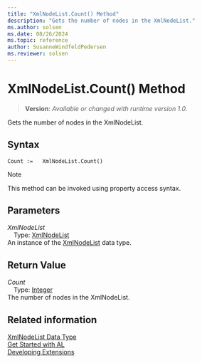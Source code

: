 ```yaml
---
title: "XmlNodeList.Count() Method"
description: "Gets the number of nodes in the XmlNodeList."
ms.author: solsen
ms.date: 08/26/2024
ms.topic: reference
author: SusanneWindfeldPedersen
ms.reviewer: solsen
---
```

[//]: # (START>DO_NOT_EDIT)
[//]: # (IMPORTANT:Do not edit any of the content between here and the END>DO_NOT_EDIT.)
[//]: # (Any modifications should be made in the .xml files in the ModernDev repo.)
# XmlNodeList.Count() Method
> **Version**: _Available or changed with runtime version 1.0._

Gets the number of nodes in the XmlNodeList.


## Syntax
```AL
Count :=   XmlNodeList.Count()
```
> [!NOTE]
> This method can be invoked using property access syntax.
## Parameters
*XmlNodeList*  
&emsp;Type: [XmlNodeList](xmlnodelist-data-type.md)  
An instance of the [XmlNodeList](xmlnodelist-data-type.md) data type.  

## Return Value
*Count*  
&emsp;Type: [Integer](../integer/integer-data-type.md)  
The number of nodes in the XmlNodeList.


[//]: # (IMPORTANT: END>DO_NOT_EDIT)
## Related information
[XmlNodeList Data Type](xmlnodelist-data-type.md)  
[Get Started with AL](../../devenv-get-started.md)  
[Developing Extensions](../../devenv-dev-overview.md)